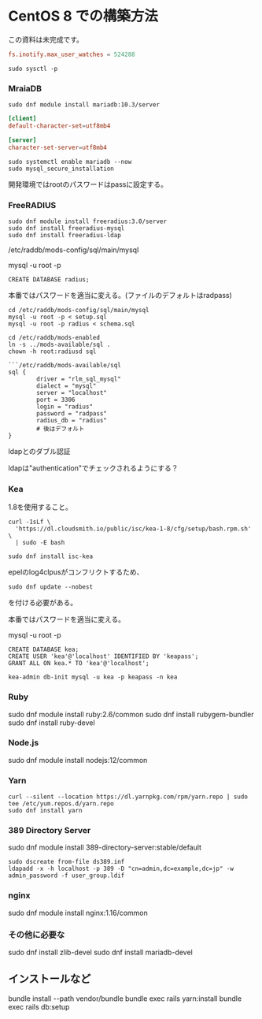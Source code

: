 # CentOS 8 での構築方法

この資料は未完成です。

```/etc/sysctl.conf
fs.inotify.max_user_watches = 524288
```

```
sudo sysctl -p
```

### MraiaDB

```
sudo dnf module install mariadb:10.3/server
```

```/etc/my.cnf.d/client.cnf
[client]
default-character-set=utf8mb4
````

```/etc/my.cnf.d/mariadb-server.cnf
[server]
character-set-server=utf8mb4
```

```
sudo systemctl enable mariadb --now
sudo mysql_secure_installation
```

開発環境ではrootのパスワードはpassに設定する。


### FreeRADIUS

```
sudo dnf module install freeradius:3.0/server
sudo dnf install freeradius-mysql
sudo dnf install freeradius-ldap
```

/etc/raddb/mods-config/sql/main/mysql


mysql -u root -p
```
CREATE DATABASE radius;
```


本番ではパスワードを適当に変える。(ファイルのデフォルトはradpass)

```
cd /etc/raddb/mods-config/sql/main/mysql
mysql -u root -p < setup.sql
mysql -u root -p radius < schema.sql
```

```
cd /etc/raddb/mods-enabled
ln -s ../mods-available/sql .
chown -h root:radiusd sql

```/etc/raddb/mods-available/sql
sql {
        driver = "rlm_sql_mysql"
        dialect = "mysql"
        server = "localhost"
        port = 3306
        login = "radius"
        password = "radpass"
        radius_db = "radius"
        # 後はデフォルト
}
```

ldapとのダブル認証

ldapは"authentication"でチェックされるようにする？


### Kea

1.8を使用すること。

```
curl -1sLf \
  'https://dl.cloudsmith.io/public/isc/kea-1-8/cfg/setup/bash.rpm.sh' \
  | sudo -E bash

sudo dnf install isc-kea
```

epelのlog4clpusがコンフリクトするため、

```
sudo dnf update --nobest
```

を付ける必要がある。

本番ではパスワードを適当に変える。

mysql -u root -p
```
CREATE DATABASE kea;
CREATE USER 'kea'@'localhost' IDENTIFIED BY 'keapass';
GRANT ALL ON kea.* TO 'kea'@'localhost';
```

```
kea-admin db-init mysql -u kea -p keapass -n kea
```

### Ruby

sudo dnf module install ruby:2.6/common
sudo dnf install rubygem-bundler
sudo dnf install ruby-devel

### Node.js

sudo dnf module install nodejs:12/common

### Yarn

```
curl --silent --location https://dl.yarnpkg.com/rpm/yarn.repo | sudo tee /etc/yum.repos.d/yarn.repo
sudo dnf install yarn
```

### 389 Directory Server

sudo dnf module install 389-directory-server:stable/default

```
sudo dscreate from-file ds389.inf
ldapadd -x -h localhost -p 389 -D "cn=admin,dc=example,dc=jp" -w admin_password -f user_group.ldif
```

### nginx

sudo dnf module install nginx:1.16/common


### その他に必要な

sudo dnf install zlib-devel
sudo dnf install mariadb-devel

## インストールなど

bundle install --path vendor/bundle
bundle exec rails yarn:install
bundle exec rails db:setup

